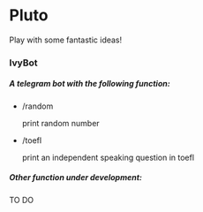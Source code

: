 # Pluto
Play with some fantastic ideas!

### IvyBot

##### A telegram bot with the following function:

- /random

  print random number

- /toefl

  print an independent speaking question in toefl

##### Other function under development:

TO DO

